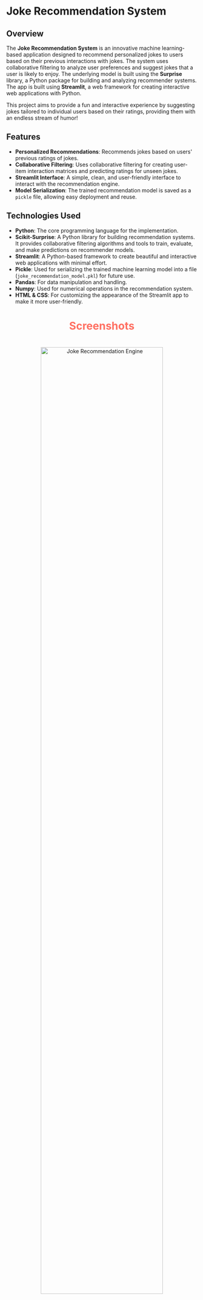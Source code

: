 <!DOCTYPE html>
<html lang="en">
<head>
    <meta charset="UTF-8">
    <meta name="viewport" content="width=device-width, initial-scale=1.0">
</head>
<body>

   <h1>Joke Recommendation System</h1>

  <h2>Overview</h2>
    <p>
        The <strong>Joke Recommendation System</strong> is an innovative machine learning-based application designed to recommend personalized jokes to users based on their previous interactions with jokes. The system uses collaborative filtering to analyze user preferences and suggest jokes that a user is likely to enjoy. The underlying model is built using the <strong>Surprise</strong> library, a Python package for building and analyzing recommender systems. The app is built using <strong>Streamlit</strong>, a web framework for creating interactive web applications with Python.
    </p>
    <p>
        This project aims to provide a fun and interactive experience by suggesting jokes tailored to individual users based on their ratings, providing them with an endless stream of humor!
    </p>

  <h2>Features</h2>
    <ul>
        <li><strong>Personalized Recommendations</strong>: Recommends jokes based on users' previous ratings of jokes.</li>
        <li><strong>Collaborative Filtering</strong>: Uses collaborative filtering for creating user-item interaction matrices and predicting ratings for unseen jokes.</li>
        <li><strong>Streamlit Interface</strong>: A simple, clean, and user-friendly interface to interact with the recommendation engine.</li>
        <li><strong>Model Serialization</strong>: The trained recommendation model is saved as a <code>pickle</code> file, allowing easy deployment and reuse.</li>
    </ul>

  <h2>Technologies Used</h2>
    <ul>
        <li><strong>Python</strong>: The core programming language for the implementation.</li>
        <li><strong>Scikit-Surprise</strong>: A Python library for building recommendation systems. It provides collaborative filtering algorithms and tools to train, evaluate, and make predictions on recommender models.</li>
        <li><strong>Streamlit</strong>: A Python-based framework to create beautiful and interactive web applications with minimal effort.</li>
        <li><strong>Pickle</strong>: Used for serializing the trained machine learning model into a file (<code>joke_recommendation_model.pkl</code>) for future use.</li>
        <li><strong>Pandas</strong>: For data manipulation and handling.</li>
        <li><strong>Numpy</strong>: Used for numerical operations in the recommendation system.</li>
        <li><strong>HTML & CSS</strong>: For customizing the appearance of the Streamlit app to make it more user-friendly.</li>
    </ul>





<div align="center">
    <h1 style="color: #FF6F61;"> Screenshots </h1>
    <img src="Screenshots/screenshot1.png" alt="Joke Recommendation Engine" width="80%" style="border-radius: 8px; margin: 20px;">
    <img src="Screenshots/screenshot2.png" alt="Joke Recommendation Engine" width="80%" style="border-radius: 8px; margin: 20px;">
    <p style="font-size: 18px; color: #333;">Discover personalized jokes tailored to your sense of humor using machine learning!</p>
</div>


  <h2>Dataset</h2>
    <p>
        The dataset used for training the recommendation model contains user ratings for various jokes. The dataset is structured as follows:
    </p>
    <ul>
        <li><strong>JokeId</strong>: Unique identifier for each joke.</li>
        <li><strong>UserId</strong>: Unique identifier for each user.</li>
        <li><strong>Rating</strong>: The rating given by the user for the corresponding joke (range: -10-10).</li>
    </ul>

   <h2>Installation</h2>
    <ol>
        <li><strong>Clone the Repository</strong>: To get started, clone the repository to your local machine:
            <pre><code>git clone https://github.com/your_username/joke-recommendation-system.git</code></pre>
        </li>
        <li><strong>Create and Activate a Virtual Environment</strong>: It is recommended to use a virtual environment to manage dependencies:
            <pre><code>python -m venv env
source env/bin/activate  # For Linux/MacOS
.\env\Scripts\activate   # For Windows</code></pre>
        </li>
        <li><strong>Install Dependencies</strong>: Install the required dependencies using pip:
            <pre><code>pip install -r requirements.txt</code></pre>
            The <code>requirements.txt</code> includes all necessary packages such as <code>scikit-surprise</code>, <code>pandas</code>, <code>numpy</code>, <code>streamlit</code>, etc.
        </li>
    </ol>

  <h2>Running the App</h2>
    <p>
        Once the dependencies are installed, you can run the Streamlit app locally:
    </p>
    <pre><code>streamlit run app.py</code></pre>
    <p>
        This will start the app in your default web browser, and you can begin interacting with the recommendation system.
    </p>

   <h2>Model Training</h2>
    <p>
        The recommendation model is built using <strong>Collaborative Filtering</strong> with <strong>Matrix Factorization</strong>. The <code>scikit-surprise</code> library's <strong>SVD</strong> (Singular Value Decomposition) algorithm is used to train the model. Once the model is trained, it is saved as a <code>pickle</code> file, which can be loaded to make predictions on new user interactions.
    </p>
    <p>
        To retrain the model, use the following code:
    </p>
    <pre><code>
from surprise import SVD, Dataset, Reader
from surprise.model_selection import train_test_split
import pickle</pre><code>
<b>

<p>Model Binding</p>
<pre><code>
model = SVD()
model.fit(trainset)
</pre></code>
<p>Model Saving</p>
<pre><code>
with open('joke_recommendation_model.pkl', 'wb') as file:
    pickle.dump(model, file)
    </code></pre>
    
   <h2>Usage</h2>
    <h3>How to Get Recommendations</h3>
    <ol>
        <li><strong>Rate a Joke</strong>: Once the app is running, you will be prompted to rate a joke on a scale of 0 to 10.</li>
        <li><strong>Get Personalized Recommendations</strong>: Based on your rating, the system will recommend a set of jokes that are predicted to be of interest to you.</li>
        <li><strong>Explore Jokes</strong>: You can continue interacting with the system by rating more jokes and receiving updated recommendations.</li>
    </ol>

  <h2>Contributing</h2>
    <p>
        Feel free to fork the repository and contribute. You can submit bug fixes, new features, or improvements through pull requests. Ensure to follow proper coding standards and write tests for new functionality.
    </p>
    <h2>License</h2>
    <p>
        This project is licensed under the MIT License - see the <code>LICENSE</code> file for details.
    </p>

   <h2>Acknowledgments</h2>
    <ul>
        <li><strong>Scikit-Surprise</strong> for providing the tools to build the collaborative filtering model.</li>
        <li><strong>Streamlit</strong> for creating an interactive interface with minimal effort.</li>
        <li><strong>Pandas</strong> and <strong>Numpy</strong> for easy data manipulation and handling.</li>
    </ul>

</body>
</html>
